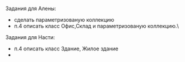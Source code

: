 Задания для Алены:
- сделать параметризованую коллекцию
- п.4 описать класс Офис,Склад и параметризованую коллекцию.\

Задания для Насти:
- п.4 описать класс Здание, Жилое здание
- 